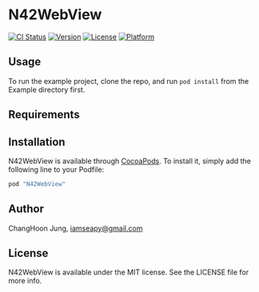 # N42WebView

[![CI Status](http://img.shields.io/travis/n42corp/N42WebView.svg?style=flat)](https://travis-ci.org/n42corp/N42WebView)
[![Version](https://img.shields.io/cocoapods/v/N42WebView.svg?style=flat)](http://cocoapods.org/pods/N42WebView)
[![License](https://img.shields.io/cocoapods/l/N42WebView.svg?style=flat)](http://cocoapods.org/pods/N42WebView)
[![Platform](https://img.shields.io/cocoapods/p/N42WebView.svg?style=flat)](http://cocoapods.org/pods/N42WebView)

## Usage

To run the example project, clone the repo, and run `pod install` from the Example directory first.

## Requirements

## Installation

N42WebView is available through [CocoaPods](http://cocoapods.org). To install
it, simply add the following line to your Podfile:

```ruby
pod "N42WebView"
```

## Author

ChangHoon Jung, iamseapy@gmail.com

## License

N42WebView is available under the MIT license. See the LICENSE file for more info.
